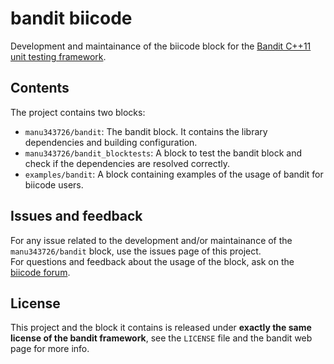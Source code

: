 # bandit biicode

Development and maintainance of the biicode block for the [Bandit C++11 unit testing framework](http://banditcpp.org/).

## Contents

The project contains two blocks:

 - `manu343726/bandit`: The bandit block. It contains the library dependencies and building configuration.
 - `manu343726/bandit_blocktests`: A block to test the bandit block and check if the dependencies are resolved correctly.
 - `examples/bandit`: A block containing examples of the usage of bandit for biicode users.

## Issues and feedback

For any issue related to the development and/or maintainance of the `manu343726/bandit` block, use the issues page of this project.  
For questions and feedback about the usage of the block, ask on the [biicode forum](http://forum.biicode.com/).

## License

This project and the block it contains is released under **exactly the same license of the bandit framework**, see the `LICENSE` file and the bandit web page for more info.
